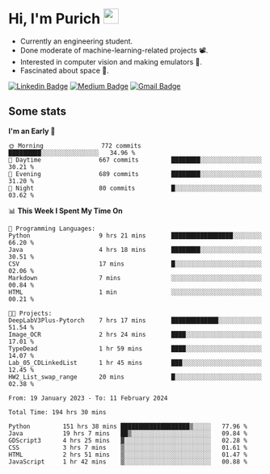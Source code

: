<h1 align="left">Hi, I'm Purich
<img src="https://media.giphy.com/media/hvRJCLFzcasrR4ia7z/giphy.gif" width="30px"/></h1>

* Currently an engineering student.
* Done moderate of machine-learning-related projects :film_projector:.
* Interested in computer vision and making emulators :space_invader:.
* Fascinated about space :milky_way:.

[![Linkedin Badge](https://img.shields.io/badge/-Purich-blue?style=flat-square&logo=Linkedin&logoColor=white&link=https://www.linkedin.com/in/purich-siritip-16b3b3255/)](https://www.linkedin.com/in/purich-siritip-16b3b3255) [![Medium Badge](https://img.shields.io/badge/-@purich-gray?style=flat-square&labelColor=000000&logo=Medium&link=https://medium.com/@phuritsiritip)](https://medium.com/@phuritsiritip)
[![Gmail Badge](https://img.shields.io/badge/-mark.phurit@gmail.com-c14438?style=flat-square&logo=Gmail&logoColor=white&link=mailto:mark.phurit@gmail.com)](mailto:mark.phurit@gmail.com)

## Some stats

  
  <!--START_SECTION:waka-->
**I'm an Early 🐤** 

```text
🌞 Morning                772 commits         █████████░░░░░░░░░░░░░░░░   34.96 % 
🌆 Daytime                667 commits         ████████░░░░░░░░░░░░░░░░░   30.21 % 
🌃 Evening                689 commits         ████████░░░░░░░░░░░░░░░░░   31.20 % 
🌙 Night                  80 commits          █░░░░░░░░░░░░░░░░░░░░░░░░   03.62 % 
```


📊 **This Week I Spent My Time On** 

```text
💬 Programming Languages: 
Python                   9 hrs 21 mins       █████████████████░░░░░░░░   66.20 % 
Java                     4 hrs 18 mins       ████████░░░░░░░░░░░░░░░░░   30.51 % 
CSV                      17 mins             █░░░░░░░░░░░░░░░░░░░░░░░░   02.06 % 
Markdown                 7 mins              ░░░░░░░░░░░░░░░░░░░░░░░░░   00.84 % 
HTML                     1 min               ░░░░░░░░░░░░░░░░░░░░░░░░░   00.21 % 

🐱‍💻 Projects: 
DeepLabV3Plus-Pytorch    7 hrs 17 mins       █████████████░░░░░░░░░░░░   51.54 % 
Image_OCR                2 hrs 24 mins       ████░░░░░░░░░░░░░░░░░░░░░   17.01 % 
TypeDead                 1 hr 59 mins        ████░░░░░░░░░░░░░░░░░░░░░   14.07 % 
Lab_05_CDLinkedList      1 hr 45 mins        ███░░░░░░░░░░░░░░░░░░░░░░   12.45 % 
HW2_List_swap_range      20 mins             █░░░░░░░░░░░░░░░░░░░░░░░░   02.38 % 
```


<!--END_SECTION:waka-->

  <!--START_SECTION:waka-simple-->

```text
From: 19 January 2023 - To: 11 February 2024

Total Time: 194 hrs 30 mins

Python         151 hrs 38 mins ███████████████████▒░░░░░   77.96 %
Java           19 hrs 7 mins   ██▒░░░░░░░░░░░░░░░░░░░░░░   09.84 %
GDScript3      4 hrs 25 mins   ▓░░░░░░░░░░░░░░░░░░░░░░░░   02.28 %
CSS            3 hrs 7 mins    ▒░░░░░░░░░░░░░░░░░░░░░░░░   01.61 %
HTML           2 hrs 51 mins   ▒░░░░░░░░░░░░░░░░░░░░░░░░   01.47 %
JavaScript     1 hr 42 mins    ▒░░░░░░░░░░░░░░░░░░░░░░░░   00.88 %
```

<!--END_SECTION:waka-simple-->

  <!--![Anurag's GitHub stats](https://github-readme-stats.vercel.app/api?username=vikimark&show_icons=true&theme=gruvbox_light)-->
  
<!--
**vikimark/vikimark** is a ✨ _special_ ✨ repository because its `README.md` (this file) appears on your GitHub profile.

Here are some ideas to get you started:

- 🔭 I’m currently working on ...
- 🌱 I’m currently learning ...
- 👯 I’m looking to collaborate on ...
- 🤔 I’m looking for help with ...
- 💬 Ask me about ...
- 📫 How to reach me: ...
- 😄 Pronouns: ...
- ⚡ Fun fact: ...
-->
